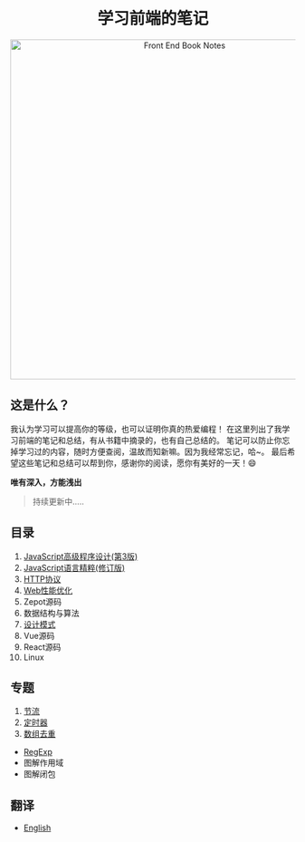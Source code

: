 <h1 align="center">学习前端的笔记</h1>
<div align="center">
  <img src="https://udemy-images.udemy.com/course/750x422/670034_ce04_4.jpg" alt="Front End Book Notes" width="600" />
</div>

## 这是什么？

我认为学习可以提高你的等级，也可以证明你真的热爱编程！
在这里列出了我学习前端的笔记和总结，有从书籍中摘录的，也有自己总结的。
笔记可以防止你忘掉学习过的内容，随时方便查阅，温故而知新嘛。因为我经常忘记，哈~。
最后希望这些笔记和总结可以帮到你，感谢你的阅读，愿你有美好的一天！:smile:

**唯有深入，方能浅出** 

>持续更新中.....

## 目录

1. [JavaScript高级程序设计(第3版)](notes/Professional-for-Web-Developers/README.md)
1. [JavaScript语言精粹(修订版)](notes/JS-Good-Parts/README.md)
1. [HTTP协议](notes/HTTP/README.md)
1. [Web性能优化](notes/WEB/README.md)
1. Zepot源码
1. 数据结构与算法
1. [设计模式](notes/Design/README.md)
1. Vue源码
1. React源码
1. Linux

## 专题

1. [节流](../../issues/5)
2. [定时器](../../issues/6)
3. [数组去重](../../issues/7)

- [RegExp](notes/RegExp/README.md)
- 图解作用域
- 图解闭包


## 翻译

- [English](README.en.md)
